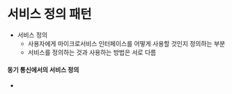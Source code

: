 # 서비스 정의 패턴



* 서비스 정의
  * 사용자에게 마이크로서비스 인터페이스를 어떻게 사용할 것인지 정의하는 부분&#x20;
  * 서비스를 정의하는 것과 사용하는 방법은 서로 다름&#x20;

#### 동기 통신에서의 서비스 정의&#x20;

*

